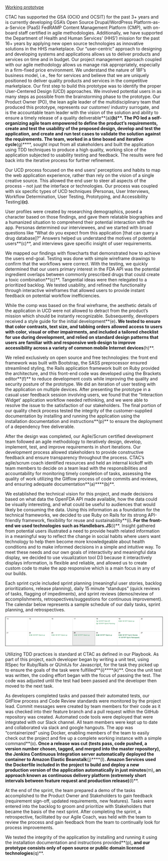 <a href="https://openfda.ctacdev.com" target="_blank">Working prototype</a>

CTAC has supported the GSA (OCIO and OCSIT) for the past 3+ years and is currently developing GSA’s Open Source Drupal/WordPress Platform-as-a-Service (PaaS) FedRAMP Content Management Platform (CMP), with on-board staff certified in agile methodologies. Additionally, we have supported the Department of Health and Human Services’ (HHS’) mission for the past 16+ years by applying new open source technologies as innovative solutions in the HHS marketplace. Our “user-centric” approach to designing and developing systems and applications allows us to deliver products and services on time and in budget.  Our project management approach coupled with our agile methodology allows us manage risk appropriately, especially in a firm-fixed price environment. We understand the nature of 18F’s business model, i.e., fee for services and believe that we are uniquely positioned to deliver quality products and services in the competitive marketplace.
Our first step to build this prototype was to identify the proper User-Centered Design (UCD) approaches.  We involved potential users in as many steps as possible from the brainstorming phase to the prototype. Our Product Owner (PO), the lean agile leader of the multidisciplinary team that produced this prototype, represents our customer/ industry surrogate, and is the accountable team leader with the vision of the solution and ability to ensure a timely release of a quality deliverable**(a)****(b)**. The PO led a self-organizing agile team empowered to define the product’s requirements, create and test the usability of the proposed design, develop and test the application, and create and run test cases to validate the solution against the requirements.  The team, worked in a time boxed and iterative cycle****(g)****, sought input from all stakeholders and built the application using TDD techniques to produce a high quality, working slice of the application subjected to usability testing and feedback. The results were fed back into the iterative process for further refinement.

Our UCD process focused on the end users’ perceptions and habits to map the web application experience, rather than rely on the vision of a single creative source. This allowed the end user to steer all aspects of the process – not just the interface or technologies. Our process was coupled with six specific types of UCD techniques (Personas, User Interviews, Workflow Determination, User Testing, Prototyping, and Accessibility Testing)**(c)**.  

User profiles were created by researching demographics, posed a character based on those findings, and gave them relatable biographies and a humanized situation to comprehend their potential interaction with the app. Personas determined our interviewees, and we started with broad questions like “What do you expect from this application [that can query a drug database]?” Answers helped us understand the motives of potential users**(c)**, and interviews gave specific insight of user requirements.

We mapped our findings with flowcharts that demonstrated how to achieve the users end-goal.  Testing was done with simple wireframe drawings to confirm that the workflows were correct. With the testing, we quickly determined that our users primary interest in the FDA API was the potential ingredient overlaps between commonly prescribed drugs that could create a toxic combination**(c)**. Tangential ideas were then relegated to a prioritized backlog.  We tested usability, and refined the functionality through interactive wireframes that allowed users to provide instant feedback on potential workflow inefficiencies.

While the comp was based on the final wireframe, the aesthetic details of the application in UCD were not allowed to detract from the product’s mission which should be instantly recognizable.  Subsequently, developers received a style guide for the initial development**(e)**.  We tested to ensure that color contrasts, text size, and tabbing orders allowed access to users with color, visual or other impairments, and included a tailored checklist for use during development, and relied on standard design patterns that users are familiar with and responsive web design to improve accessibility across a variety of common mobile Internet devices**(h)**.

We relied exclusively on open source and free technologies: the front end framework was built with Bootstrap, the SASS preprocessor ensured streamlined styling, the Rails application framework built on Ruby provided the architecture, and this front-end code was developed using the Brackets editor**(f)** to reduce development costs while improving the quality and security posture of the prototype. We did an iteration of user testing with the application on multiple devices. After presenting the prototype in a casual user feedback session involving users, we found that the “Interaction Widget’ application workflow needed rethinking, and we were able to resolve the issue to the satisfaction of our stakeholders. The final portion of our quality check process tested the integrity of the customer-supplied documentation by installing and running the application using the installation documentation and instructions**(p)** to ensure the deployment of a dependency free deliverable.

After the design was completed, our Agile/Scrum certified development team followed an agile methodology to iteratively design, develop, implement, test, and improve requirements in short iterations.  Our development process allowed stakeholders to provide constructive feedback and ensure transparency throughout the process. CTAC’s agile/scrum coach identified resources and held an internal kickoff with team members to decide on a team lead with the responsibilities and accountability for monitoring timely completion of tasks, assessing the quality of work utilizing the Gitflow process of code commits and reviews, and ensuring adequate documentation**(a)****(b)**.

We established the technical vision for this project, and made decisions based on what data the OpenFDA API made available, how the data could be visually interesting, and what could be useful to audiences that would likely be consuming the data. Using this information as a foundation for the technical frameworks, we decided to use Ruby on Rails for its strong API-friendly framework, flexibility for reuse and sustainability**(i)**.  For the front-end we used technologies such as Handlebars.JS**(i)**. Insight gathered from potential users illustrated a need to provide health related information in a meaningful way to reflect the change in social habits where users want technology to help them become more knowledgeable about health conditions and to make informed decisions in a simple and intuitive way. To meet these needs and our own goals of interactivity and meaningful data display, we decided to use visualization tool D3 because it interactively displays information, is flexible and reliable, and allowed us to create custom code to make the app responsive which is a main focus in any of our builds.

Each sprint cycle included sprint planning (meaningful user stories, backlog prioritizations, release planning), daily 15 minute “standups” (quick reviews of tasks, flagging of impediments), and sprint reviews (demos/review of accomplishments, retrospectives/suggestions for continuous improvement). The calendar below represents a sample schedule of our daily tasks, sprint planning, and retrospectives.

<img src="doc/screenshots/pm/18f_sprint_cycle.png">

Utilizing TDD practices is standard at CTAC as defined in our Playbook. As part of this project, each developer began by writing a unit test, using RSpec for Ruby/Rails or QUnitJs for Javascript, for the task they picked up to ensure the goals of the task were fulfilled**(i)****(k)**. Once the unit test was written, the coding effort began with the focus of passing the test. The code was adjusted until the test had been passed and the developer then moved to the next task.

As developers completed tasks and passed their automated tests, our GitFlow process and Code Review standards were monitored by the project lead. Commit messages were created by team members for their code as it was checked into their feature branch and a pull request within the GitHub repository was created. Automated code tools were deployed that were integrated with our Slack channel.  All team members were kept up to date and collaborated via slack and google hangouts. The app was “containerized” using Docker, enabling members of the team to easily check out the project and fire up a complete working instance with a simple command**(o)**. Once a release was cut (tests pass, code pushed, a version number chosen, tagged, and merged into the master repository), the Jenkins Continuous Integration server automatically deployed the container to Amazon Elastic Beanstalk**(j)****(l)**. Amazon Services used the Dockerfile included in the project to build and deploy a new production version of the application automatically in just minutes**(m)**, an approach known as continuous delivery platform (extremely short intervals between feature request and production release)**(l)**.  

At the end of the sprint, the team prepared a demo of the tasks accomplished to the Product Owner and Stakeholders to gain feedback (requirement sign-off, updated requirements, new features). Tasks were entered into the backlog to groom and prioritize with Stakeholders that became the basis of the next sprint.  After completing the sprint, a retrospective, facilitated by our Agile Coach, was held with the team to review the process and gain feedback from the team to continually look for process improvements.

We tested the integrity of the application by installing and running it using the installation documentation and instructions provided**(p)**, and our prototype consists only of open source or public domain licensed technologies**(q)**.
